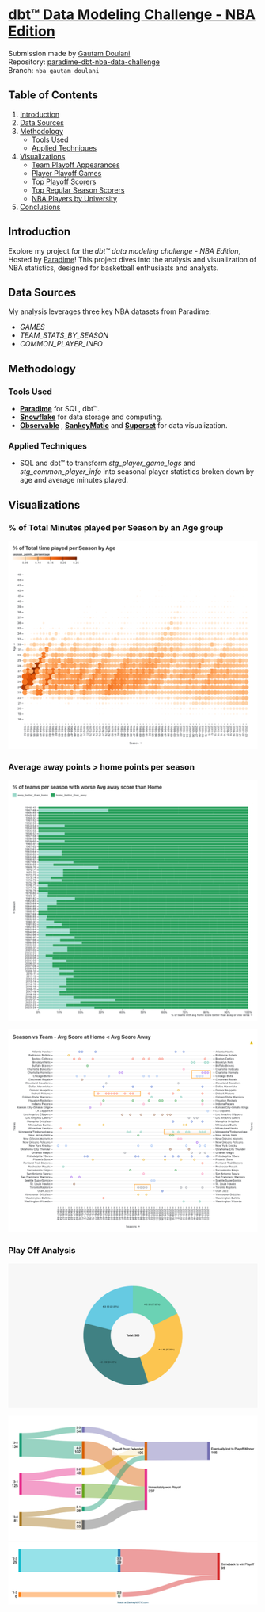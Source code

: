# [dbt™ Data Modeling Challenge - NBA Edition](https://www.paradime.io/dbt-data-modeling-challenge-nba-edition#)


Submission made by [Gautam Doulani](https://www.linkedin.com/in/gautam-doulani-254647b8/)  
Repository: [paradime-dbt-nba-data-challenge](https://github.com/paradime-io/paradime-dbt-nba-data-challenge/tree/nba_gautam_doulani)  
Branch: `nba_gautam_doulani`

## Table of Contents
1. [Introduction](#introduction)
2. [Data Sources](#data-sources)
3. [Methodology](#methodology)
   - [Tools Used](#tools-used)
   - [Applied Techniques](#applied-techniques)
4. [Visualizations](#visualizations)
   - [Team Playoff Appearances](#team-playoff-appearances)
   - [Player Playoff Games](#player-playoff-games)
   - [Top Playoff Scorers](#top-playoff-scorers)
   - [Top Regular Season Scorers](#top-regular-season-scorers)
   - [NBA Players by University](#nba-players-by-university)
5. [Conclusions](#conclusions)

## Introduction
Explore my project for the _dbt™ data modeling challenge - NBA Edition_, Hosted by [Paradime](https://www.paradime.io/)! This project dives into the analysis and visualization of NBA statistics, designed for basketball enthusiasts and analysts.

## Data Sources
My analysis leverages three key NBA datasets from Paradime:
- *GAMES*
- *TEAM_STATS_BY_SEASON*
- *COMMON_PLAYER_INFO*

## Methodology
### Tools Used
- **[Paradime](https://www.paradime.io/)** for SQL, dbt™.
- **[Snowflake](https://www.snowflake.com/)** for data storage and computing.
- **[Observable](https://observablehq.com/)** , **[SankeyMatic](https://sankeymatic.com/build/)** and **[Superset](https://github.com/apache/superset)** for data visualization.

### Applied Techniques
- SQL and dbt™ to transform _stg_player_game_logs_ and _stg_common_player_info_ into seasonal player statistics broken down by age and average minutes played.

## Visualizations
### % of Total Minutes played per Season by an Age group

![Minutes minutes played per season](player_minutes_played_per_season.png)

### Average away points > home points per season

![All Teams Home Away](all_teams_seasons_home_away.png)

![Away Greater than Home](team_season_away_greater_than_home.png)

### Play Off Analysis

![Source Percentage](score_percentage.jpg)

![Sankey No Comeback](sankey_no_comeback.png)
![Sankey Comeback](sankey_comeback.png)